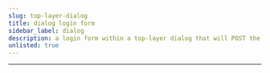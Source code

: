 ```yaml
---
slug: top-layer-dialog
title: dialog login form
sidebar_label: dialog
description: a login form within a top-layer dialog that will POST the input values on submit
unlisted: true
---
```


<script src="/js/dialog-login.js" defer="defer"></script>

<div class="container margin-vert--xl">
  <div class="row">
    <div class="card col col--12 padding--md">
      <dialog id="formDialog" role="dialog">
        <form
          class="card__body"
          method="POST"
          action="/login"
        >
          <div class="row margin-bottom--md">
            <label for="username" class="margin-right--sm">Username</label>
            <input
              type="text"
              id="username"
              name="username"
              placeholder="e.g. jsmith, jsmith@example.com"
              required
            />
          </div>
          <div class="row margin-bottom--md">
            <label for="password" class="margin-right--sm">Password</label>
            <input
              autocomplete="password"
              type="password"
              id="password"
              name="password"
              required
            />
          </div>
          <div class="row">
            <button type="submit" class="button button--primary">Login</button>
          </div>
        </form>
      </dialog>
    </div>
  </div>
</div>
<hr/>
